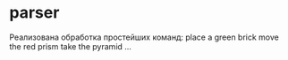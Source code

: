 parser
======
Реализована обработка простейших команд:
place a green brick
move the red prism
take the pyramid
...
